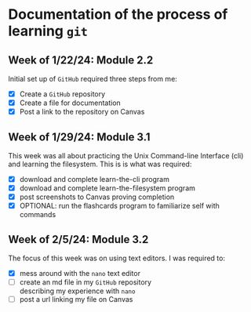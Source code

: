# Documentation of the process of learning `git` 

## Week of 1/22/24: Module 2.2
Initial set up of `GitHub` required 
three steps from me:
- [x] Create a `GitHub` repository
- [x] Create a file for documentation
- [x] Post a link to the repository
  on Canvas

## Week of 1/29/24: Module 3.1
This week was all about practicing
the Unix Command-line Interface (cli) 
and learning the filesystem.
This is is what was required:
- [x] download and complete learn-the-cli program
- [x] download and complete learn-the-filesystem program
- [x] post screenshots to Canvas proving completion
- [x] OPTIONAL: run the flashcards program to familiarize self with commands

## Week of 2/5/24: Module 3.2
The focus of this week was on using text editors.
I was required to:
- [x] mess around with the `nano` text editor
- [ ] create an md file in my `GitHub` repository  
      describing my experience with `nano` 
- [ ] post a url linking my file on Canvas

